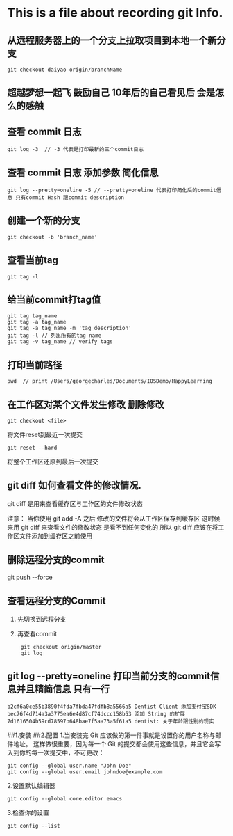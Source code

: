 
# This is a file about recording git Info.

## 从远程服务器上的一个分支上拉取项目到本地一个新分支   

	git checkout daiyao origin/branchName  

## 超越梦想一起飞 鼓励自己 10年后的自己看见后 会是怎么的感触

## 查看 commit 日志  

	git log -3  // -3 代表是打印最新的三个commit日志

## 查看 commit 日志 添加参数 简化信息 

	git log --pretty=oneline -5 // --pretty=oneline 代表打印简化后的commit信息 只有commit Hash 跟commit description

## 创建一个新的分支 

	git checkout -b 'branch_name'

## 查看当前tag

	git tag -l 

## 给当前commit打tag值

	git tag tag_name 
	git tag -a tag_name
	git tag -a tag_name -m 'tag_description'
	git tag -l // 列出所有的tag name
	git tag -v tag_name // verify tags

## 打印当前路径

	pwd  // print /Users/georgecharles/Documents/IOSDemo/HappyLearning
	
## 在工作区对某个文件发生修改 删除修改

    git checkout <file>

将文件reset到最近一次提交

    git reset --hard
    
将整个工作区还原到最后一次提交

## git diff 如何查看文件的修改情况.

git diff 是用来查看缓存区与工作区的文件修改状态

注意： 当你使用 git add -A 之后 修改的文件将会从工作区保存到缓存区 这时候来用 git diff 来查看文件的修改状态 是看不到任何变化的
所以 git diff 应该在将工作区文件添加到缓存区之前使用
	
## 删除远程分支的commit
git push --force

## 查看远程分支的Commit 
1. 先切换到远程分支
2. 再查看commit
    
    
        git checkout origin/master 
        git log

##  git log --pretty=oneline 打印当前分支的commit信息并且精简信息 只有一行
   
	b2cf6a0ce55b3890f4fda7fbda47fdfb8a5566a5 Dentist Client 添加支付宝SDK
	bec76f4d714a3a3775ea6e4d87cf74dccc158b53 添加 String 的扩展
	7d1616504b59cd78597b648bae7f5aa73a5f61a5 dentist: 关于年龄跟性别的现实

##1.安装
##2.配置
1.当安装完 Git 应该做的第一件事就是设置你的用户名称与邮件地址。 这样做很重要，因为每一个 Git 的提交都会使用这些信息，并且它会写入到你的每一次提交中，不可更改：

    git config --global user.name "John Doe"
    git config --global user.email johndoe@example.com
    
2.设置默认编辑器

    git config --global core.editor emacs
    
3.检查你的设置

	git config --list


	



